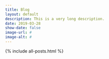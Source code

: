 ```yaml
---
title: Blog
layout: default
description: This is a very long description.
date: 2019-03-28
show-date: false
image-url: #
image-alt: #
---
```

{% include all-posts.html %}
